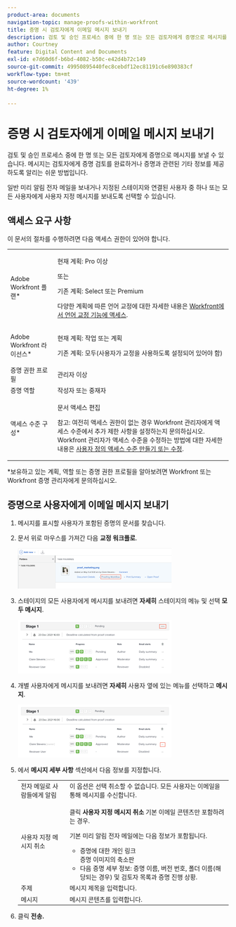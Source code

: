 ```yaml
---
product-area: documents
navigation-topic: manage-proofs-within-workfront
title: 증명 시 검토자에게 이메일 메시지 보내기
description: 검토 및 승인 프로세스 중에 한 명 또는 모든 검토자에게 증명으로 메시지를 보낼 수 있습니다. 메시지는 검토자에게 증명 검토를 완료하거나 증명과 관련된 기타 정보를 제공하도록 알리는 쉬운 방법입니다.
author: Courtney
feature: Digital Content and Documents
exl-id: e7d60d6f-b6bd-4082-b50c-e42d4b72c149
source-git-commit: 49950895440fec8cebdf12ec81191c6e890383cf
workflow-type: tm+mt
source-wordcount: '439'
ht-degree: 1%

---
```


# 증명 시 검토자에게 이메일 메시지 보내기

검토 및 승인 프로세스 중에 한 명 또는 모든 검토자에게 증명으로 메시지를 보낼 수 있습니다. 메시지는 검토자에게 증명 검토를 완료하거나 증명과 관련된 기타 정보를 제공하도록 알리는 쉬운 방법입니다.

일반 미리 알림 전자 메일을 보내거나 지정된 스테이지와 연결된 사용자 중 하나 또는 모든 사용자에게 사용자 지정 메시지를 보내도록 선택할 수 있습니다.

## 액세스 요구 사항

이 문서의 절차를 수행하려면 다음 액세스 권한이 있어야 합니다.

<table style="table-layout:auto"> 
 <col> 
 <col> 
 <tbody> 
  <tr> 
   <td role="rowheader">Adobe Workfront 플랜*</td> 
   <td> <p>현재 계획: Pro 이상</p> <p>또는</p> <p>기존 계획: Select 또는 Premium</p> <p>다양한 계획에 따른 언어 교정에 대한 자세한 내용은 <a href="/help/quicksilver/administration-and-setup/manage-workfront/configure-proofing/access-to-proofing-functionality.md" class="MCXref xref">Workfront에서 언어 교정 기능에 액세스</a>.</p> </td> 
  </tr> 
  <tr> 
   <td role="rowheader">Adobe Workfront 라이선스*</td> 
   <td> <p>현재 계획: 작업 또는 계획</p> <p>기존 계획: 모두(사용자가 교정을 사용하도록 설정되어 있어야 함)</p> </td> 
  </tr> 
  <tr> 
   <td role="rowheader">증명 권한 프로필 </td> 
   <td>관리자 이상</td> 
  </tr> 
  <tr> 
   <td role="rowheader">증명 역할</td> 
   <td>작성자 또는 중재자</td> 
  </tr> 
  <tr> 
   <td role="rowheader">액세스 수준 구성*</td> 
   <td> <p>문서 액세스 편집</p> <p>참고: 여전히 액세스 권한이 없는 경우 Workfront 관리자에게 액세스 수준에서 추가 제한 사항을 설정하는지 문의하십시오. Workfront 관리자가 액세스 수준을 수정하는 방법에 대한 자세한 내용은 <a href="../../../administration-and-setup/add-users/configure-and-grant-access/create-modify-access-levels.md" class="MCXref xref">사용자 정의 액세스 수준 만들기 또는 수정</a>.</p> </td> 
  </tr> 
 </tbody> 
</table>

&#42;보유하고 있는 계획, 역할 또는 증명 권한 프로필을 알아보려면 Workfront 또는 Workfront 증명 관리자에게 문의하십시오.

## 증명으로 사용자에게 이메일 메시지 보내기

1. 메시지를 표시할 사용자가 포함된 증명의 문서를 찾습니다.
1. 문서 위로 마우스를 가져간 다음 **교정 워크플로**.

   ![](assets/proof-workflow-doc-list-350x92.png)

1. 스테이지의 모든 사용자에게 메시지를 보내려면 **자세히** 스테이지의 메뉴 및 선택 **모두 메시지**.

   ![](assets/message-stage-350x122.png)

1. 개별 사용자에게 메시지를 보내려면 **자세히** 사용자 옆에 있는 메뉴를 선택하고 **메시지**.

   ![](assets/message-user-350x121.png)

1. 에서 **메시지 세부 사항** 섹션에서 다음 정보를 지정합니다.

   <table style="table-layout:auto"> 
    <col> 
    <col> 
    <tbody> 
     <tr> 
      <td role="rowheader">전자 메일로 사람들에게 알림</td> 
      <td>이 옵션은 선택 취소할 수 없습니다. 모든 사용자는 이메일을 통해 메시지를 수신합니다.</td> 
     </tr> 
     <tr> 
      <td role="rowheader">사용자 지정 메시지 취소</td> 
      <td> <p>클릭 <strong>사용자 지정 메시지 취소</strong> 기본 이메일 콘텐츠만 포함하려는 경우.</p> <p>기본 미리 알림 전자 메일에는 다음 정보가 포함됩니다.</p> 
       <ul> 
        <li>증명에 대한 개인 링크<br>증명 이미지의 축소판<br></li> 
        <li>다음 증명 세부 정보: 증명 이름, 버전 번호, 폴더 이름(해당되는 경우) 및 검토자 목록과 증명 진행 상황.</li> 
       </ul> </td> 
     </tr> 
     <tr> 
      <td role="rowheader">주제</td> 
      <td>메시지 제목을 입력합니다.</td> 
     </tr> 
     <tr> 
      <td role="rowheader">메시지</td> 
      <td>메시지 콘텐츠를 입력합니다.</td> 
     </tr> 
    </tbody> 
   </table>

1. 클릭 **전송.**
